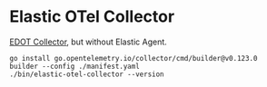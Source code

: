 # Elastic OTel Collector

[EDOT Collector], but without Elastic Agent.

```console
go install go.opentelemetry.io/collector/cmd/builder@v0.123.0
builder --config ./manifest.yaml
./bin/elastic-otel-collector --version
```

[EDOT Collector]: https://github.com/elastic/elastic-agent/blob/main/internal/pkg/otel/README.md
